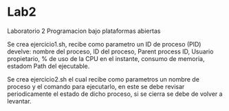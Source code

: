 # Lab2
Laboratorio 2 Programacion bajo plataformas abiertas


Se crea ejercicio1.sh, recibe como parametro un ID de proceso (PID)  develve: nombre del proceso, ID del proceso, Parent process ID, Usuario propietario, % de uso de la CPU en el instante, consumo de memoria, estadom Path del ejecutable.


Se crea ejercicio2.sh el cual recibe como parametros un nombre de proceso y el comando para ejecutarlo, en este se debe revisar periodicamente el estado de dicho proceso, si se cierra se debe de volver a levantar.
